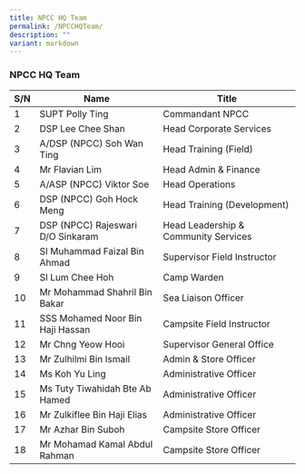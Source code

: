 ```yaml
---
title: NPCC HQ Team
permalink: /NPCCHQTeam/
description: ""
variant: markdown
---
```

### NPCC HQ Team



| S/N | Name | Title |
| -------- | -------- | -------- |
| 1     | SUPT Polly Ting     | Commandant NPCC     |
| 2     | DSP Lee Chee Shan     | Head Corporate Services     |
| 3     | A/DSP (NPCC) Soh Wan Ting     | Head Training (Field)     |
| 4     | Mr Flavian Lim     | Head Admin & Finance     |
| 5     | A/ASP (NPCC) Viktor Soe     | Head Operations     |
| 6     | DSP (NPCC) Goh Hock Meng     | Head Training (Development)     |
| 7     | DSP (NPCC) Rajeswari D/O Sinkaram     | Head Leadership & Community Services     |
| 8     | SI Muhammad Faizal Bin Ahmad     | Supervisor Field Instructor     |
| 9     | SI Lum Chee Hoh     | Camp Warden     |
| 10     | Mr Mohammad Shahril Bin Bakar     | Sea Liaison Officer     |
| 11     | SSS Mohamed Noor Bin Haji Hassan     | Campsite Field Instructor     |
| 12     | Mr Chng Yeow Hooi     | Supervisor General Office     |
| 13     | Mr Zulhilmi Bin Ismail     | Admin & Store Officer     |
| 14     | Ms Koh Yu Ling     | Administrative Officer     |
| 15     | Ms Tuty Tiwahidah Bte Ab Hamed     | Administrative Officer     |
| 16     | Mr Zulkiflee Bin Haji Elias     | Administrative Officer     |
| 17     | Mr Azhar Bin Suboh     | Campsite Store Officer     |
| 18     | Mr Mohamad Kamal Abdul Rahman     | Campsite Store Officer     |